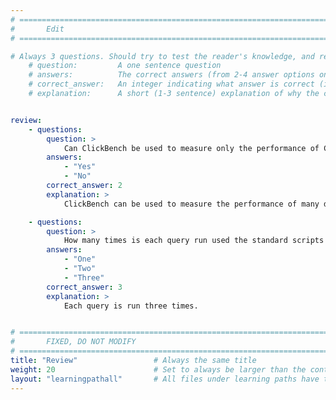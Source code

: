 ```yaml
---
# ================================================================================
#       Edit
# ================================================================================

# Always 3 questions. Should try to test the reader's knowledge, and reinforce the key points you want them to remember.
    # question:         A one sentence question
    # answers:          The correct answers (from 2-4 answer options only). Should be surrounded by quotes.
    # correct_answer:   An integer indicating what answer is correct (index starts from 0)
    # explanation:      A short (1-3 sentence) explanation of why the correct answer is correct. Can add aditional context if desired


review:
    - questions:
        question: >
            Can ClickBench be used to measure only the performance of ClickHouse DBMS?
        answers:
            - "Yes"
            - "No"
        correct_answer: 2
        explanation: >
            ClickBench can be used to measure the performance of many different Database Management systems running on different architectures.

    - questions:
        question: >
            How many times is each query run used the standard scripts in ClickBench?
        answers:
            - "One"
            - "Two"
            - "Three"
        correct_answer: 3
        explanation: >
            Each query is run three times.


# ================================================================================
#       FIXED, DO NOT MODIFY
# ================================================================================
title: "Review"                 # Always the same title
weight: 20                      # Set to always be larger than the content in this path
layout: "learningpathall"       # All files under learning paths have this same wrapper
---
```

